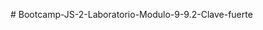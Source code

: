 
#   B o o t c a m p - J S - 2 - L a b o r a t o r i o - M o d u l o - 9 - 9 . 2 - C l a v e - f u e r t e  
 